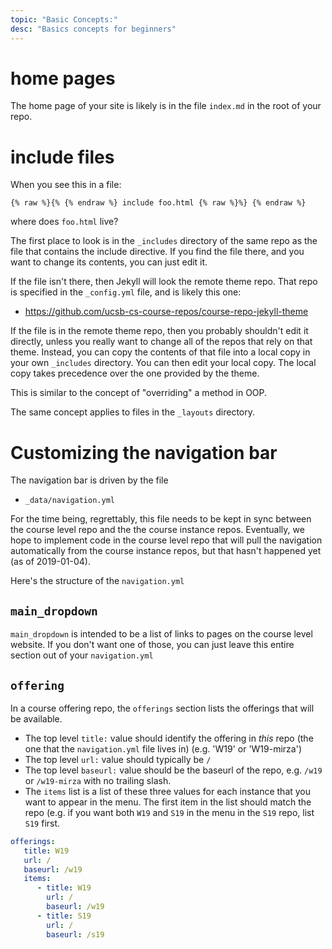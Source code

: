 ```yaml
---
topic: "Basic Concepts:"
desc: "Basics concepts for beginners"
---
```


# home pages

The home page of your site is likely is in the file `index.md` in the root of your repo.

# include files

When you see this in a file:

```
{% raw %}{% {% endraw %} include foo.html {% raw %}%} {% endraw %}
```

where does `foo.html` live?

The first place to look is in the `_includes` directory of the same repo as the file that contains
the include directive.  If you find the file there, and you want to change its contents, you can just edit it.
 
If the file isn't there, then Jekyll will look the remote theme repo.   That repo is specified in the `_config.yml` file,
and is likely this one:

* <https://github.com/ucsb-cs-course-repos/course-repo-jekyll-theme>

If the file is in the remote theme repo, then you probably shouldn't edit it directly, unless you really want to change
all of the repos that rely on that theme.  Instead, you can copy the contents of that file into a local copy in your own
`_includes` directory.  You can then edit your local copy.  The local copy takes precedence over the one provided by the
theme.   

This is similar to the concept of "overriding" a method in OOP.  

The same concept applies to files in the `_layouts` directory.

# Customizing the navigation bar

The navigation bar is driven by the file

* `_data/navigation.yml`

For the time being, regrettably, this file needs to be kept in sync between the course level repo and the the course instance repos.    Eventually, we hope to implement code in the course level repo that will pull the navigation automatically from the course instance repos, but that hasn't happened yet (as of 2019-01-04).

Here's the structure of the `navigation.yml`

## `main_dropdown`

`main_dropdown` is intended to be a list of links to pages on the course level website.
If you don't want one of those, you can just leave this entire section out of your `navigation.yml`
   
## `offering`   

In a course offering repo, the `offerings` section lists the offerings that will be available.

* The top level `title:` value should identify the offering in *this* repo (the one that the `navigation.yml` file
lives in) (e.g. 'W19' or 'W19-mirza')
* The top level `url:` value should typically be `/`
* The top level `baseurl:` value should be the baseurl of the repo, e.g.  `/w19` or `/w19-mirza` with no trailing slash.
* The `items` list is a list of these three values for each instance that you want to appear in the menu.   The first
   item in the list should match the repo (e.g. if you want both `W19` and `S19` in the menu in the `S19` repo, list
   `S19` first.

```yml
offerings:
   title: W19
   url: /	
   baseurl: /w19
   items:
      - title: W19
        url: /
        baseurl: /w19
      - title: S19
        url: /
        baseurl: /s19
```        
